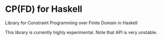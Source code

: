 CP(FD) for Haskell
==================

Library for Constraint Programming over Finite Domain in Haskell

This library is currently highly experimental.
Note that API is very unstable.
